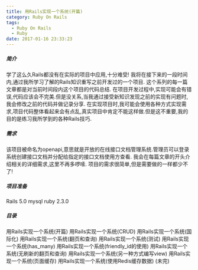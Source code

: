 ```yaml
---
title: 用Rails实现一个系统(开篇)
category: Ruby On Rails
tags:
  - Ruby On Rails
  - Ruby
date: 2017-01-16 23:33:23
---
```


##### 简介
学了这么久Rails都没有在实际的项目中应用,十分难受!
我将在接下来的一段时间内,通过我所学习了解的Rails知识重写之前开发过的一个项目.
这个系列的每一篇文章都是对当前时间段内这个项目的代码总结.
在项目开发过程中,实现可能会有错误,代码应该会不完美.但是没关系,当我通过接受新知识发现之前的实现有问题时,我会修改之前的代码并做记录分享.
在实现项目时,我可能会使用各种方式实现需求,项目代码整体看起来会有点乱,真实项目中肯定不能这样做.但是这不重要,我的目的是练习我所学到的各种Rails技巧.

##### 需求
该项目被命名为openapi,意思就是开放的在线接口文档管理系统.管理员可以登录系统创建接口文档并分配给指定的接口文档使用方查看.
我会在每篇文章的开头介绍相关的详细需求,这里不再多啰嗦.
项目的需求很简单,但是需要做的一样都少不了!

##### 项目准备
Rails 5.0
mysql
ruby  2.3.0

##### 目录
用Rails实现一个系统(开篇)
用Rails实现一个系统(CRUD)
用Rails实现一个系统(国际化)
用Rails实现一个系统(翻页和查询)
用Rails实现一个系统(测试)
用Rails实现一个系统(has_many)
用Rails实现一个系统(friendly_id的使用)
用Rails实现一个系统(无刷新的翻页和查询)
用Rails实现一个系统(另一种方式编写view)
用Rails实现一个系统(页面缓存)
用Rails实现一个系统(使用Redis缓存数据)
(未完)





